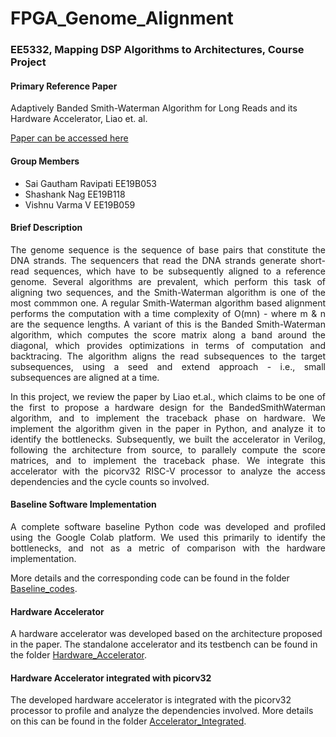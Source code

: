 # FPGA_Genome_Alignment

### EE5332, Mapping DSP Algorithms to Architectures, Course Project

#### Primary Reference Paper
Adaptively Banded Smith-Waterman Algorithm for Long Reads and its Hardware Accelerator, Liao et. al.

[Paper can be accessed here](https://ieeexplore.ieee.org/document/8445105) 

#### Group Members
- Sai Gautham Ravipati EE19B053
- Shashank Nag EE19B118
- Vishnu Varma V EE19B059

#### Brief Description 

<p align = "justify"> The genome sequence is the sequence of base pairs that constitute the DNA strands. The sequencers that read the DNA strands generate short-read sequences, which have to be subsequently aligned to a reference genome. Several algorithms are prevalent, which perform this task of aligning two sequences, and the Smith-Waterman algorithm is one of the most commmon one. A regular Smith-Waterman algorithm based alignment performs the computation with a time complexity of O(mn) - where m & n are the sequence lengths. A variant of this is the Banded Smith-Waterman algorithm, which computes the score matrix along a band around the diagonal, which provides optimizations in terms of computation and backtracing. The algorithm aligns the read subsequences to the target subsequences, using a seed and extend approach - i.e., small subsequences are aligned at a time. </p>

<p align = "justify"> In this project, we review the paper by Liao et.al., which claims to be one of the first to propose a hardware design for the BandedSmithWaterman algorithm, and to implement the traceback phase on hardware. We implement the algorithm given in the paper in Python, and analyze it to identify the bottlenecks. Subsequently, we built the accelerator in Verilog, following the architecture from source, to parallely compute the score matrices, and to implement the traceback phase. We integrate this accelerator with the picorv32 RISC-V processor to analyze the access dependencies and the cycle counts so involved. </p>


#### Baseline Software Implementation

<p align = "justify"> A complete software baseline Python code was developed and profiled using the Google Colab platform. We used this primarily to identify the bottlenecks, and not as a metric of comparison with the hardware implementation. </p>

More details and the corresponding code can be found in the folder [Baseline_codes](./Baseline_codes/).

#### Hardware Accelerator

A hardware accelerator was developed based on the architecture proposed in the paper. The standalone accelerator and its testbench can be found in the folder [Hardware_Accelerator](./Hardware_Accelerator/).

#### Hardware Accelerator integrated with picorv32

The developed hardware accelerator is integrated with the picorv32 processor to profile and analyze the dependencies involved. More details on this can be found in the folder [Accelerator_Integrated](./Accelerator_Integrated/).


